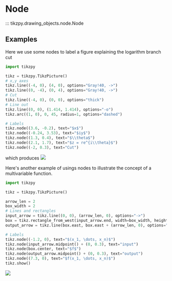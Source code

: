 # Node

::: tikzpy.drawing_objects.node.Node

## Examples
Here we use some nodes to label a figure explaining the logarithm branch cut
```python
import tikzpy

tikz = tikzpy.TikzPicture()
# x,y axes
tikz.line((-4, 0), (4, 0), options="Gray!40, ->")
tikz.line((0, -4), (0, 4), options="Gray!40, ->")
# Cut
tikz.line((-4, 0), (0, 0), options="thick")
# Line out
tikz.line((0, 0), (1.414, 1.414), options="-o")
tikz.arc((1, 0), 0, 45, radius=1, options="dashed")

# Labels
tikz.node((3.6, -0.2), text="$x$")
tikz.node((-0.24, 3.53), text="$iy$")
tikz.node((1.3, 0.4), text="$\\theta$")
tikz.node((2.1, 1.7), text="$z = re^{i\\theta}$")
tikz.node((-2, 0.3), text="Cut")
```
which produces
<img src="../../png/node_ex_1.png"/>

Here's another example of usings nodes to illustrate the concept of a multivariable function.
```python
import tikzpy

tikz = tikzpy.TikzPicture()

arrow_len = 2
box_width = 2
# Lines and rectangles
input_arrow = tikz.line((0, 0), (arrow_len, 0), options="->")
box = tikz.rectangle_from_west(input_arrow.end, width=box_width, height=1)
output_arrow = tikz.line(box.east, box.east + (arrow_len, 0), options="->")

# Labels
tikz.node((-1.2, 0), text="$(x_1, \dots, x_n)$")
tikz.node(input_arrow.midpoint() + (0, 0.3), text="input")
tikz.node(box.center, text="$f$")
tikz.node(output_arrow.midpoint() + (0, 0.3), text="output")
tikz.node((7.3, 0), text="$f(x_1, \dots, x_n)$")
tikz.show()
```

<img src="../../png/node_ex_2.png"/>
